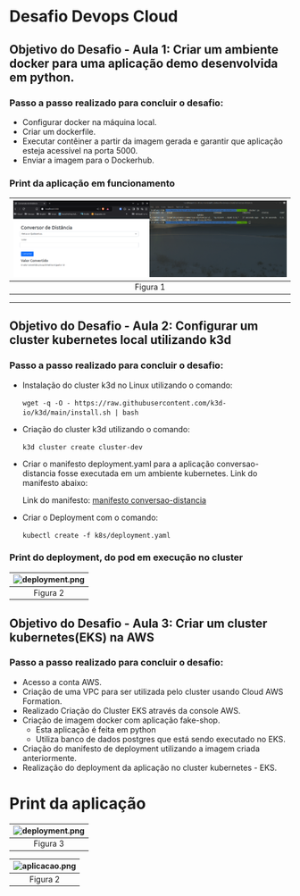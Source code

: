 # Desafio Devops Cloud

## Objetivo do Desafio - Aula 1: Criar um ambiente docker para uma aplicação demo desenvolvida em python.

### Passo a passo realizado para concluir o desafio:

- Configurar docker na máquina local.
- Criar um dockerfile.
- Executar contêiner a partir da imagem gerada e garantir que aplicação esteja acessível na porta 5000.
- Enviar a imagem para o Dockerhub.

### Print da aplicação em funcionamento

| ![conversao-distancia.png](/conversao-distancia/images/conversao-distancia.png) |
|:-----------------------------:|
| Figura 1 |

-----

## Objetivo do Desafio - Aula 2: Configurar um cluster kubernetes local utilizando k3d

### Passo a passo realizado para concluir o desafio:

- Instalação do cluster k3d no Linux utilizando o comando:

  ``` wget -q -O - https://raw.githubusercontent.com/k3d-io/k3d/main/install.sh | bash ```

- Criação do cluster k3d utilizando o comando:

  ``` k3d cluster create cluster-dev ```

- Criar o manifesto deployment.yaml para a aplicação conversao-distancia fosse executada em um ambiente kubernetes. Link do manifesto abaixo:

  Link do manifesto: [manifesto conversao-distancia](https://github.com/leopoldocardoso/desafio-devops-cloud/tree/main/conversao-distancia/k8s)

- Criar o Deployment com o comando:

  ``` kubectl create -f k8s/deployment.yaml ```

### Print do deployment, do pod em execução no cluster

| ![deployment.png](/conversao-distancia/images/deployment.png) |
|:-----------------------------:|
| Figura 2 |


## Objetivo do Desafio - Aula 3: Criar um cluster kubernetes(EKS) na AWS

### Passo a passo realizado para concluir o desafio:

- Acesso a conta AWS.
- Criação de uma VPC para ser utilizada pelo cluster usando Cloud AWS Formation.
- Realizado Criação do Cluster EKS através da console AWS.
- Criação de imagem docker com aplicação fake-shop. 
  - Esta aplicação é feita em python
  - Utiliza banco de dados postgres que está sendo executado no EKS.
- Criação do manifesto de deployment utilizando a imagem criada anteriormente.
- Realização do deployment da aplicação no cluster kubernetes - EKS.

# Print da aplicação

| ![deployment.png](/fake-shop/images/deployment.png) |
|:-----------------------------:|
| Figura 3 |


| ![aplicacao.png](/fake-shop/images/aplicacao.png) |
|:-----------------------------:|
| Figura 2 |
